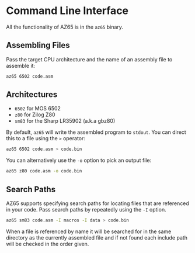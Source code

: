 # Command Line Interface

All the functionality of AZ65 is in the `az65` binary.

## Assembling Files

Pass the target CPU architecture and the name of an assembly file to assemble
it:

```sh
az65 6502 code.asm
```

## Architectures

* `6502` for MOS 6502
* `z80` for Zilog Z80
* `sm83` for the Sharp LR35902 (a.k.a gbz80)

By default, `az65` will write the assembled program to `stdout`. You can direct
this to a file using the `>` operator:

```sh
az65 6502 code.asm > code.bin
```

You can alternatively use the `-o` option to pick an output file:

```sh
az65 z80 code.asm -o code.bin
```

## Search Paths

AZ65 supports specifying search paths for locating files that are referenced
in your code. Pass search paths by repeatedly using the `-I` option.

```sh 
az65 sm83 code.asm -I macros -I data > code.bin
```

When a file is referenced by name it will be searched for in the same directory
as the currently assembled file and if not found each include path will be
checked in the order given.

